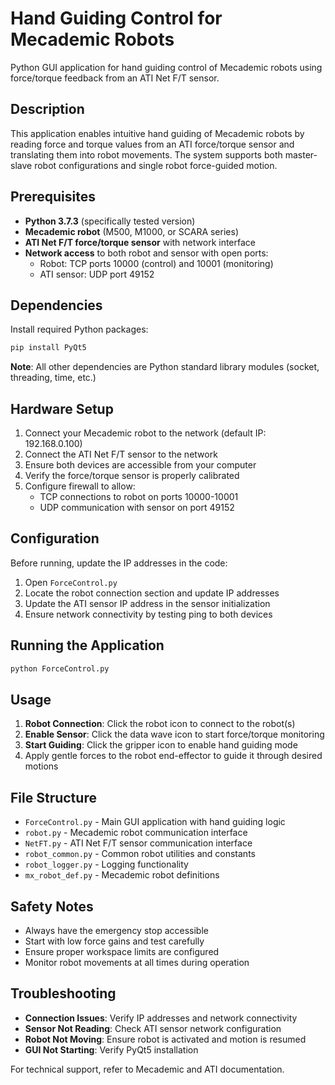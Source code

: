 # Hand Guiding Control for Mecademic Robots

Python GUI application for hand guiding control of Mecademic robots using force/torque feedback from an ATI Net F/T sensor.

## Description

This application enables intuitive hand guiding of Mecademic robots by reading force and torque values from an ATI force/torque sensor and translating them into robot movements. The system supports both master-slave robot configurations and single robot force-guided motion.

## Prerequisites

- **Python 3.7.3** (specifically tested version)
- **Mecademic robot** (M500, M1000, or SCARA series)
- **ATI Net F/T force/torque sensor** with network interface
- **Network access** to both robot and sensor with open ports:
  - Robot: TCP ports 10000 (control) and 10001 (monitoring)
  - ATI sensor: UDP port 49152

## Dependencies

Install required Python packages:

```bash
pip install PyQt5
```

**Note**: All other dependencies are Python standard library modules (socket, threading, time, etc.)

## Hardware Setup

1. Connect your Mecademic robot to the network (default IP: 192.168.0.100)
2. Connect the ATI Net F/T sensor to the network
3. Ensure both devices are accessible from your computer
4. Verify the force/torque sensor is properly calibrated
5. Configure firewall to allow:
   - TCP connections to robot on ports 10000-10001
   - UDP communication with sensor on port 49152

## Configuration

Before running, update the IP addresses in the code:

1. Open `ForceControl.py`
2. Locate the robot connection section and update IP addresses
3. Update the ATI sensor IP address in the sensor initialization
4. Ensure network connectivity by testing ping to both devices

## Running the Application

```bash
python ForceControl.py
```

## Usage

1. **Robot Connection**: Click the robot icon to connect to the robot(s)
2. **Enable Sensor**: Click the data wave icon to start force/torque monitoring
3. **Start Guiding**: Click the gripper icon to enable hand guiding mode
4. Apply gentle forces to the robot end-effector to guide it through desired motions

## File Structure

- `ForceControl.py` - Main GUI application with hand guiding logic
- `robot.py` - Mecademic robot communication interface
- `NetFT.py` - ATI Net F/T sensor communication interface
- `robot_common.py` - Common robot utilities and constants
- `robot_logger.py` - Logging functionality
- `mx_robot_def.py` - Mecademic robot definitions

## Safety Notes

- Always have the emergency stop accessible
- Start with low force gains and test carefully
- Ensure proper workspace limits are configured
- Monitor robot movements at all times during operation

## Troubleshooting

- **Connection Issues**: Verify IP addresses and network connectivity
- **Sensor Not Reading**: Check ATI sensor network configuration
- **Robot Not Moving**: Ensure robot is activated and motion is resumed
- **GUI Not Starting**: Verify PyQt5 installation

For technical support, refer to Mecademic and ATI documentation.